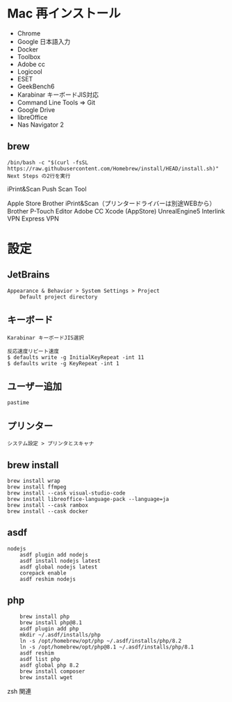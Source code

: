 # Mac 再インストール

- Chrome
- Google 日本語入力
- Docker
- Toolbox
- Adobe cc
- Logicool
- ESET
- GeekBench6
- Karabinar キーボードJIS対応
- Command Line Tools => Git
- Google Drive
- libreOffice
- Nas Navigator 2

## brew
	/bin/bash -c "$(curl -fsSL https://raw.githubusercontent.com/Homebrew/install/HEAD/install.sh)"
	Next Steps の2行を実行
iPrint&Scan Push Scan Tool

Apple Store
	Brother iPrint&Scan（プリンタードライバーは別途WEBから）
	Brother P-Touch Editor
Adobe CC
Xcode (AppStore)
UnrealEngine5
Interlink VPN
Express VPN



# 設定
## JetBrains
	Appearance & Behavior > System Settings > Project
		Default project directory
## キーボード
	Karabinar キーボードJIS選択

	反応速度リピート速度
	$ defaults write -g InitialKeyRepeat -int 11
	$ defaults write -g KeyRepeat -int 1

## ユーザー追加
	pastime

## プリンター
	システム設定 > プリンタとスキャナ

## brew install
	brew install wrap
	brew install ffmpeg
	brew install --cask visual-studio-code
	brew install libreoffice-language-pack --language=ja
	brew install --cask rambox
	brew install --cask docker

## asdf 
	nodejs
		asdf plugin add nodejs
		asdf install nodejs latest
		asdf global nodejs latest
		corepack enable
		asdf reshim nodejs

## php
		brew install php
		brew install php@8.1
		asdf plugin add php
		mkdir ~/.asdf/installs/php
		ln -s /opt/homebrew/opt/php ~/.asdf/installs/php/8.2
		ln -s /opt/homebrew/opt/php@8.1 ~/.asdf/installs/php/8.1
		asdf reshim
		asdf list php
		asdf global php 8.2
		brew install composer
		brew install wget

zsh 関連
